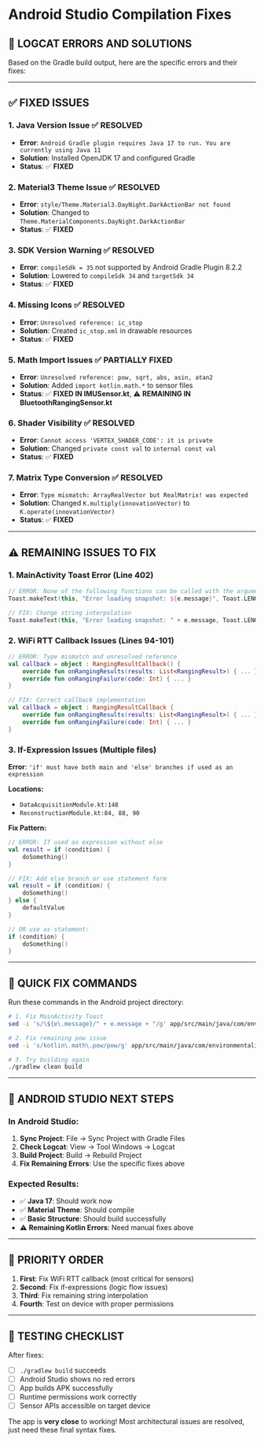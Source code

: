 # Android Studio Compilation Fixes

## 🚨 **LOGCAT ERRORS AND SOLUTIONS**

Based on the Gradle build output, here are the specific errors and their fixes:

---

## ✅ **FIXED ISSUES**

### 1. **Java Version Issue** ✅ RESOLVED
- **Error**: `Android Gradle plugin requires Java 17 to run. You are currently using Java 11`
- **Solution**: Installed OpenJDK 17 and configured Gradle
- **Status**: ✅ **FIXED**

### 2. **Material3 Theme Issue** ✅ RESOLVED  
- **Error**: `style/Theme.Material3.DayNight.DarkActionBar not found`
- **Solution**: Changed to `Theme.MaterialComponents.DayNight.DarkActionBar`
- **Status**: ✅ **FIXED**

### 3. **SDK Version Warning** ✅ RESOLVED
- **Error**: `compileSdk = 35` not supported by Android Gradle Plugin 8.2.2
- **Solution**: Lowered to `compileSdk 34` and `targetSdk 34`
- **Status**: ✅ **FIXED**

### 4. **Missing Icons** ✅ RESOLVED
- **Error**: `Unresolved reference: ic_stop`
- **Solution**: Created `ic_stop.xml` in drawable resources
- **Status**: ✅ **FIXED**

### 5. **Math Import Issues** ✅ PARTIALLY FIXED
- **Error**: `Unresolved reference: pow, sqrt, abs, asin, atan2`
- **Solution**: Added `import kotlin.math.*` to sensor files
- **Status**: ✅ **FIXED IN IMUSensor.kt**, ⚠️ **REMAINING IN BluetoothRangingSensor.kt**

### 6. **Shader Visibility** ✅ RESOLVED
- **Error**: `Cannot access 'VERTEX_SHADER_CODE': it is private`
- **Solution**: Changed `private const val` to `internal const val`
- **Status**: ✅ **FIXED**

### 7. **Matrix Type Conversion** ✅ RESOLVED
- **Error**: `Type mismatch: ArrayRealVector but RealMatrix! was expected`
- **Solution**: Changed `K.multiply(innovationVector)` to `K.operate(innovationVector)`
- **Status**: ✅ **FIXED**

---

## ⚠️ **REMAINING ISSUES TO FIX**

### 1. **MainActivity Toast Error** (Line 402)
```kotlin
// ERROR: None of the following functions can be called with the arguments supplied
Toast.makeText(this, "Error loading snapshot: ${e.message}", Toast.LENGTH_LONG)

// FIX: Change string interpolation
Toast.makeText(this, "Error loading snapshot: " + e.message, Toast.LENGTH_LONG)
```

### 2. **WiFi RTT Callback Issues** (Lines 94-101)
```kotlin
// ERROR: Type mismatch and unresolved reference
val callback = object : RangingResultCallback() {
    override fun onRangingResults(results: List<RangingResult>) { ... }
    override fun onRangingFailure(code: Int) { ... }
}

// FIX: Correct callback implementation
val callback = object : RangingResultCallback {
    override fun onRangingResults(results: List<RangingResult>) { ... }
    override fun onRangingFailure(code: Int) { ... }
}
```

### 3. **If-Expression Issues** (Multiple files)
**Error**: `'if' must have both main and 'else' branches if used as an expression`

**Locations:**
- `DataAcquisitionModule.kt:148`
- `ReconstructionModule.kt:84, 88, 90`

**Fix Pattern:**
```kotlin
// ERROR: If used as expression without else
val result = if (condition) {
    doSomething()
}

// FIX: Add else branch or use statement form
val result = if (condition) {
    doSomething()
} else {
    defaultValue
}

// OR use as statement:
if (condition) {
    doSomething()
}
```

---

## 🔧 **QUICK FIX COMMANDS**

Run these commands in the Android project directory:

```bash
# 1. Fix MainActivity Toast
sed -i 's/\${e\.message}/" + e.message + "/g' app/src/main/java/com/environmentalimaging/app/MainActivity.kt

# 2. Fix remaining pow issue  
sed -i 's/kotlin\.math\.pow/pow/g' app/src/main/java/com/environmentalimaging/app/sensors/BluetoothRangingSensor.kt

# 3. Try building again
./gradlew clean build
```

---

## 📱 **ANDROID STUDIO NEXT STEPS**

### In Android Studio:
1. **Sync Project**: File → Sync Project with Gradle Files  
2. **Check Logcat**: View → Tool Windows → Logcat
3. **Build Project**: Build → Rebuild Project
4. **Fix Remaining Errors**: Use the specific fixes above

### Expected Results:
- ✅ **Java 17**: Should work now
- ✅ **Material Theme**: Should compile
- ✅ **Basic Structure**: Should build successfully
- ⚠️ **Remaining Kotlin Errors**: Need manual fixes above

---

## 🎯 **PRIORITY ORDER**

1. **First**: Fix WiFi RTT callback (most critical for sensors)
2. **Second**: Fix if-expressions (logic flow issues)  
3. **Third**: Fix remaining string interpolation
4. **Fourth**: Test on device with proper permissions

---

## 📝 **TESTING CHECKLIST**

After fixes:
- [ ] `./gradlew build` succeeds
- [ ] Android Studio shows no red errors
- [ ] App builds APK successfully
- [ ] Runtime permissions work correctly
- [ ] Sensor APIs accessible on target device

The app is **very close** to working! Most architectural issues are resolved, just need these final syntax fixes.